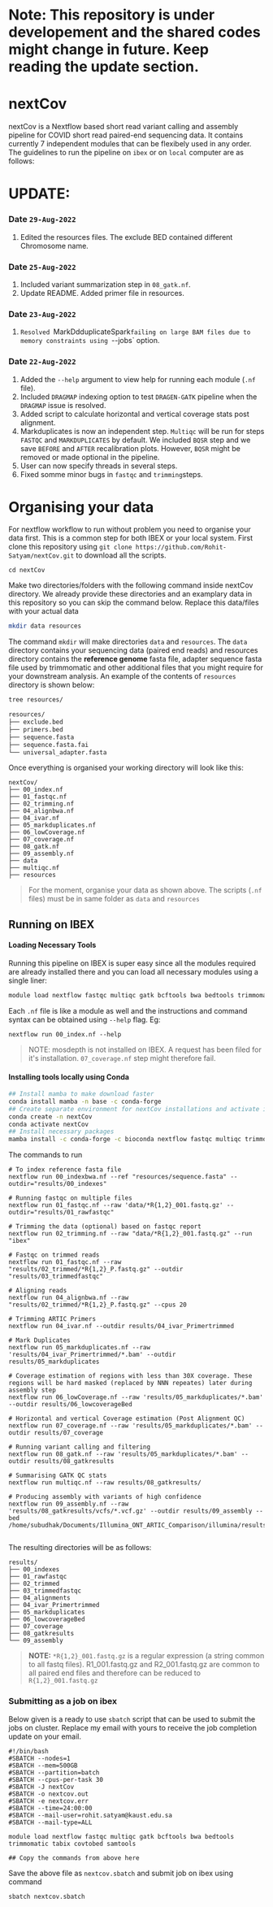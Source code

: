 # Note: This repository is under developement and the shared codes might change in future. Keep reading the update section.
# nextCov
nextCov is a Nextflow based short read variant calling and assembly pipeline for COVID short read paired-end sequencing data. It contains currently 7 independent modules that can be flexibely used in any order. The guidelines to run the pipeline on `ibex` or on `local` computer are as follows:

# UPDATE:
### Date `29-Aug-2022`
1. Edited the resources files. The exclude BED contained different Chromosome name.
### Date `25-Aug-2022`
1. Included variant summarization step in `08_gatk.nf`.
2. Update README. Added primer file in resources.
### Date `23-Aug-2022`
1. `Resolved `MarkDdduplicateSpark`failing on large BAM files due to memory constraints using `--jobs` option.

### Date `22-Aug-2022`
1. Added the `--help` argument to view help for running each module (`.nf` file).
2. Included `DRAGMAP` indexing option to test `DRAGEN-GATK` pipeline when the `DRAGMAP` issue is resolved.
3. Added script to calculate horizontal and vertical coverage stats post alignment. 
4. Markduplicates is now an independent step. `Multiqc` will be run for steps `FASTQC` and `MARKDUPLICATES` by default. We included `BQSR` step and we save `BEFORE` and `AFTER` recalibration plots. However, `BQSR` might be removed or made optional in the pipeline.
5. User can now specify threads in several steps.
6. Fixed somme minor bugs in `fastqc` and `trimming`steps.


# Organising your data
For nextflow workflow to run without problem you need to organise your data first. This is a common step for both IBEX or your local system. First clone this repository using `git clone https://github.com/Rohit-Satyam/nextCov.git` to download all the scripts. 


```
cd nextCov
```

Make two directories/folders with the following command inside nextCov directory. We already provide these directories and an examplary data in this repository so you can skip the command below. Replace this data/files with your actual data

```bash
mkdir data resources
```

The command `mkdir` will make directories `data` and `resources`. The `data` directory contains your sequencing data (paired end reads) and resources directory contains the **reference genome** fasta file, adapter sequence fasta file used by trimmomatic and other additional files that you might require for your downstream analysis. An example of the contents of `resources` directory is shown below:

```bash
tree resources/
```

```bash
resources/
├── exclude.bed
├── primers.bed
├── sequence.fasta
├── sequence.fasta.fai
└── universal_adapter.fasta
```
Once everything is organised your working directory will look like this:
```
nextCov/
├── 00_index.nf
├── 01_fastqc.nf
├── 02_trimming.nf
├── 04_alignbwa.nf
├── 04_ivar.nf
├── 05_markduplicates.nf
├── 06_lowCoverage.nf
├── 07_coverage.nf
├── 08_gatk.nf
├── 09_assembly.nf
├── data
├── multiqc.nf
├── resources
```

> For the moment, organise your data as shown above. The scripts (`.nf` files) must be in same folder as `data` and `resources`

## Running on IBEX

#### Loading Necessary Tools
Running this pipeline on IBEX is super easy since all the modules required are already installed there and you can load all necessary modules using a single liner:

```bash
module load nextflow fastqc multiqc gatk bcftools bwa bedtools trimmomatic tabix covtobed samtools mummer
```
Each `.nf` file is like a module as well  and the instructions and command syntax can be obtained using `--help` flag. Eg:

```
nextflow run 00_index.nf --help
```
> NOTE: mosdepth is not installed on IBEX. A request has been filed for it's installation. `07_coverage.nf` step might therefore fail.

#### Installing tools locally using Conda

```bash
## Install mamba to make download faster
conda install mamba -n base -c conda-forge
## Create separate environment for nextCov installations and activate it
conda create -n nextCov
conda activate nextCov
## Install necessary packages
mamba install -c conda-forge -c bioconda nextflow fastqc multiqc trimmomatic mummer assembly-stats nextclade dragmap covtobed mosdepth gatk4 ivar samtools openjdk==8.0.332=h166bdaf_0
```
The commands to run
```
# To index reference fasta file
nextflow run 00_indexbwa.nf --ref "resources/sequence.fasta" --outdir="results/00_indexes"

# Running fastqc on multiple files
nextflow run 01_fastqc.nf --raw 'data/*R{1,2}_001.fastq.gz' --outdir="results/01_rawfastqc"

# Trimming the data (optional) based on fastqc report
nextflow run 02_trimming.nf --raw "data/*R{1,2}_001.fastq.gz" --run "ibex"  

# Fastqc on trimmed reads
nextflow run 01_fastqc.nf --raw "results/02_trimmed/*R{1,2}_P.fastq.gz" --outdir "results/03_trimmedfastqc" 

# Aligning reads
nextflow run 04_alignbwa.nf --raw "results/02_trimmed/*R{1,2}_P.fastq.gz" --cpus 20

# Trimming ARTIC Primers
nextflow run 04_ivar.nf --outdir results/04_ivar_Primertrimmed

# Mark Duplicates
nextflow run 05_markduplicates.nf --raw 'results/04_ivar_Primertrimmed/*.bam' --outdir results/05_markduplicates

# Coverage estimation of regions with less than 30X coverage. These regions will be hard masked (replaced by NNN repeates) later during assembly step
nextflow run 06_lowCoverage.nf --raw 'results/05_markduplicates/*.bam' --outdir results/06_lowcoverageBed

# Horizontal and vertical Coverage estimation (Post Alignment QC)
nextflow run 07_coverage.nf --raw 'results/05_markduplicates/*.bam' --outdir results/07_coverage

# Running variant calling and filtering
nextflow run 08_gatk.nf --raw 'results/05_markduplicates/*.bam' --outdir results/08_gatkresults

# Summarising GATK QC stats
nextflow run multiqc.nf --raw results/08_gatkresults/

# Producing assembly with variants of high confidence
nextflow run 09_assembly.nf --raw 'results/08_gatkresults/vcfs/*.vcf.gz' --outdir results/09_assembly --bed /home/subudhak/Documents/Illumina_ONT_ARTIC_Comparison/illumina/results/06_lowcoverageBed/


```
The resulting directories will be as follows:

```
results/
├── 00_indexes
├── 01_rawfastqc
├── 02_trimmed
├── 03_trimmedfastqc
├── 04_alignments
├── 04_ivar_Primertrimmed
├── 05_markduplicates
├── 06_lowcoverageBed
├── 07_coverage
├── 08_gatkresults
└── 09_assembly
```
> **NOTE:** `*R{1,2}_001.fastq.gz` is a regular expression (a string common to all fastq files). R1_001.fastq.gz and R2_001.fastq.gz are common to all paired end files and therefore can be reduced to `R{1,2}_001.fastq.gz`

### Submitting as a job on ibex
Below given is a ready to use `sbatch` script that can be used to submit the jobs on cluster. Replace my email with yours to receive the job completion update on your email.

```
#!/bin/bash
#SBATCH --nodes=1
#SBATCH --mem=500GB
#SBATCH --partition=batch
#SBATCH --cpus-per-task 30
#SBATCH -J nextCov
#SBATCH -o nextcov.out
#SBATCH -e nextcov.err
#SBATCH --time=24:00:00
#SBATCH --mail-user=rohit.satyam@kaust.edu.sa
#SBATCH --mail-type=ALL

module load nextflow fastqc multiqc gatk bcftools bwa bedtools trimmomatic tabix covtobed samtools

## Copy the commands from above here
```
Save the above file as `nextcov.sbatch` and submit job on ibex using command

```
sbatch nextcov.sbatch
```

